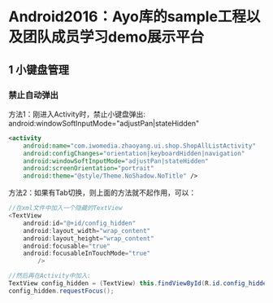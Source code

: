Android2016：Ayo库的sample工程以及团队成员学习demo展示平台
===========================


## 1 小键盘管理

### 禁止自动弹出

方法1：刚进入Activity时，禁止小键盘弹出:
android:windowSoftInputMode="adjustPan|stateHidden"
```xml
<activity
    android:name="com.iwomedia.zhaoyang.ui.shop.ShopAllListActivity"
    android:configChanges="orientation|keyboardHidden|navigation"
    android:windowSoftInputMode="adjustPan|stateHidden"
    android:screenOrientation="portrait"
    android:theme="@style/Theme.NoShadow.NoTitle" />
```

方法2：如果有Tab切换，则上面的方法就不起作用，可以：

```java
//在xml文件中加入一个隐藏的TextView
<TextView  
    android:id="@+id/config_hidden"  
    android:layout_width="wrap_content"  
    android:layout_height="wrap_content"  
    android:focusable="true"  
    android:focusableInTouchMode="true"  
        />  

//然后再在Activity中加入:
TextView config_hidden = (TextView) this.findViewById(R.id.config_hidden);  
config_hidden.requestFocus();  
```
